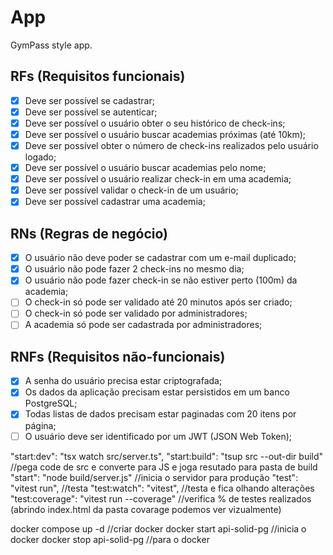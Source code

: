 # App

GymPass style app.

## RFs (Requisitos funcionais)

- [x] Deve ser possível se cadastrar;
- [x] Deve ser possível se autenticar;
- [x] Deve ser possível o usuário obter o seu histórico de check-ins;
- [x] Deve ser possível o usuário buscar academias próximas (até 10km);
- [x] Deve ser possível obter o número de check-ins realizados pelo usuário logado;
- [x] Deve ser possível o usuário buscar academias pelo nome;
- [x] Deve ser possível o usuário realizar check-in em uma academia;
- [x] Deve ser possível validar o check-in de um usuário;
- [x] Deve ser possível cadastrar uma academia;

## RNs (Regras de negócio)

- [x] O usuário não deve poder se cadastrar com um e-mail duplicado;
- [x] O usuário não pode fazer 2 check-ins no mesmo dia;
- [x] O usuário não pode fazer check-in se não estiver perto (100m) da academia;
- [ ] O check-in só pode ser validado até 20 minutos após ser criado;
- [ ] O check-in só pode ser validado por administradores;
- [ ] A academia só pode ser cadastrada por administradores;

## RNFs (Requisitos não-funcionais)

- [x] A senha do usuário precisa estar criptografada;
- [x] Os dados da aplicação precisam estar persistidos em um banco PostgreSQL;
- [x] Todas listas de dados precisam estar paginadas com 20 itens por página;
- [ ] O usuário deve ser identificado por um JWT (JSON Web Token);

"start:dev": "tsx watch src/server.ts",
"start:build": "tsup src --out-dir build" //pega code de src e converte para JS e joga resutado para pasta de build
"start": "node build/server.js" //inicia o servidor para produção
"test": "vitest run", //testa
"test:watch": "vitest", //testa e fica olhando alterações
"test:coverage": "vitest run --coverage" //verifica % de testes realizados (abrindo index.html da pasta covarage podemos ver vizualmente)

docker compose up -d //criar docker
docker start api-solid-pg //inicia o docker
docker stop api-solid-pg //para o docker